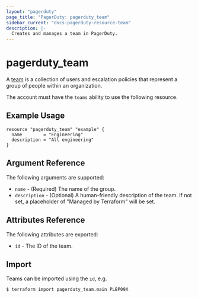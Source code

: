```yaml
---
layout: "pagerduty"
page_title: "PagerDuty: pagerduty_team"
sidebar_current: "docs-pagerduty-resource-team"
description: |-
  Creates and manages a team in PagerDuty.
---
```


# pagerduty\_team

A [team](https://v2.developer.pagerduty.com/v2/page/api-reference#!/Teams/get_teams) is a collection of users and escalation policies that represent a group of people within an organization.

The account must have the `teams` ability to use the following resource.

## Example Usage

```hcl
resource "pagerduty_team" "example" {
  name        = "Engineering"
  description = "All engineering"
}
```

## Argument Reference

The following arguments are supported:

  * `name` - (Required) The name of the group.
  * `description` - (Optional) A human-friendly description of the team.
    If not set, a placeholder of "Managed by Terraform" will be set.

## Attributes Reference

The following attributes are exported:

  * `id` - The ID of the team.

## Import

Teams can be imported using the `id`, e.g.

```
$ terraform import pagerduty_team.main PLBP09X
```

